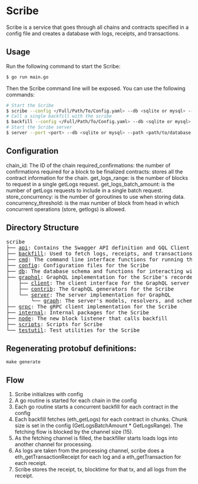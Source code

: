 # Scribe

Scribe is a service that goes through all chains and contracts specified in a config file and creates a database with logs, receipts, and transactions.

## Usage

Run the following command to start the Scribe:

```bash
$ go run main.go
```
Then the Scribe command line will be exposed. You can use the following commands:

```bash
# Start the Scribe
$ scribe --config </Full/Path/To/Config.yaml> --db <sqlite or mysql> --path <path/to/database or database url>
# Call a single backfill with the scribe
$ backfill --config </Full/Path/To/Config.yaml> --db <sqlite or mysql> --path <path/to/database or database url>
# Start the Scribe server
$ server --port <port> --db <sqlite or mysql> --path <path/to/database or database url>
```

## Configuration

chain_id: The ID of the chain
required_confirmations: the number of confirmations required for a block to be finalized
contracts: stores all the contract information for the chain.
get_logs_range: is the number of blocks to request in a single getLogs request.
get_logs_batch_amount: is the number of getLogs requests to include in a single batch request.
store_concurrency: is the number of goroutines to use when storing data.
concurrency_threshold: is the max number of block from head in which concurrent operations (store, getlogs) is allowed.




## Directory Structure

<pre>
scribe
├── <a href="./api">api</a>: Contains the Swagger API definition and GQL Client tests.
├── <a href="./backfill">backfill</a>: Used to fetch logs, receipts, and transactions to store in the database
├── <a href="./cmd">cmd</a>: The command line interface functions for running the Scribe and GraphQL server
├── <a href="./config">config</a>: Configuration files for the Scribe
├── <a href="./db">db</a>: The database schema and functions for interacting with the database
├── <a href="./graphql">graphql</a>: GraphQL implementation for the Scribe's recorded data
│   ├── <a href="./graphql/client">client</a>: The client interface for the GraphQL server
│   ├── <a href="./graphql/contrib">contrib</a>: The GraphQL generators for the Scribe
│   └── <a href="./graphql/server">server</a>: The server implementation for GraphQL
│       └── <a href="./graphql/server/graph">graph</a>: The server's models, resolvers, and schemas
├── <a href="./grpc">grpc</a>: The gRPC client implementation for the Scribe
├── <a href="./internal">internal</a>: Internal packages for the Scribe
├── <a href="./node">node</a>: The new block listener that calls backfill
├── <a href="./scripts">scripts</a>: Scripts for Scribe
└── <a href="./testutil">testutil</a>: Test utilities for the Scribe
</pre>

## Regenerating protobuf definitions:

`make generate`


## Flow

1. Scribe initializes with config
2. A go routine is started for each chain in the config
3. Each go routine starts a concurrent backfill for each contract in the config
4. Each backfill fetches (eth_getLogs) for each contract in chunks. Chunk size is set in the config (GetLogsBatchAmount * GetLogsRange). The fetching flow is blocked by the channel size (15).
5. As the fetching channel is filled, the backfiller starts loads logs into another channel for processing.
6. As logs are taken from the processing channel, scribe does a eth_getTransactionReceipt for each log and a eth_getTransaction for each receipt.
7. Scribe stores the receipt, tx, blocktime for that tx, and all logs from the receipt.
